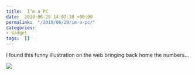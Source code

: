 ```yaml
---
title:  I’m a PC
date:  2010-06-29 14:07:38 +00:00
permalink:  "/2010/06/29/im-a-pc/"
categories:
- Gadget
tags:  []
---
```

<p>I found this funny illustration on the web bringing back home the numbers…</p>  <p><img src="http://www.istartedsomething.com/uploads/macvspc.png" /></p>